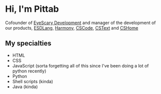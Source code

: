 # Hi, I'm Pittab
Cofounder of [EyeScary Development](https://eyescary.is-a/dev) and manager of the development of our products, [ESDLang](https://eyescary.uk/ESDLang), [Harmony](https://eyescary.uk/Harmony), [CSCode](https://cscode.pages.dev), [CSText](https://cstext.pages.dev) and [CSHome](https://cshome.pages.dev)

## My specialties
* HTML
* CSS
* JavaScript (sorta forgetting all of this since I've been doing a lot of python recently)
* Python
* Shell scripts (kinda)
* Java (kinda)
